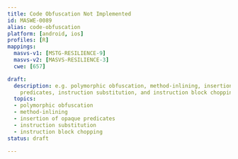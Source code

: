 ```yaml
---
title: Code Obfuscation Not Implemented
id: MASWE-0089
alias: code-obfuscation
platform: [android, ios]
profiles: [R]
mappings:
  masvs-v1: [MSTG-RESILIENCE-9]
  masvs-v2: [MASVS-RESILIENCE-3]
  cwe: [657]

draft:
  description: e.g. polymorphic obfuscation, method-inlining, insertion of opaque
    predicates, instruction substitution, and instruction block chopping.
  topics:
  - polymorphic obfuscation
  - method-inlining
  - insertion of opaque predicates
  - instruction substitution
  - instruction block chopping
status: draft

---
```


